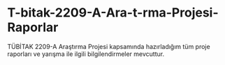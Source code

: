 # T-bitak-2209-A-Ara-t-rma-Projesi-Raporlar
TÜBİTAK 2209-A Araştırma Projesi kapsamında hazırladığım tüm proje raporları ve yarışma ile ilgili bilgilendirmeler mevcuttur.
